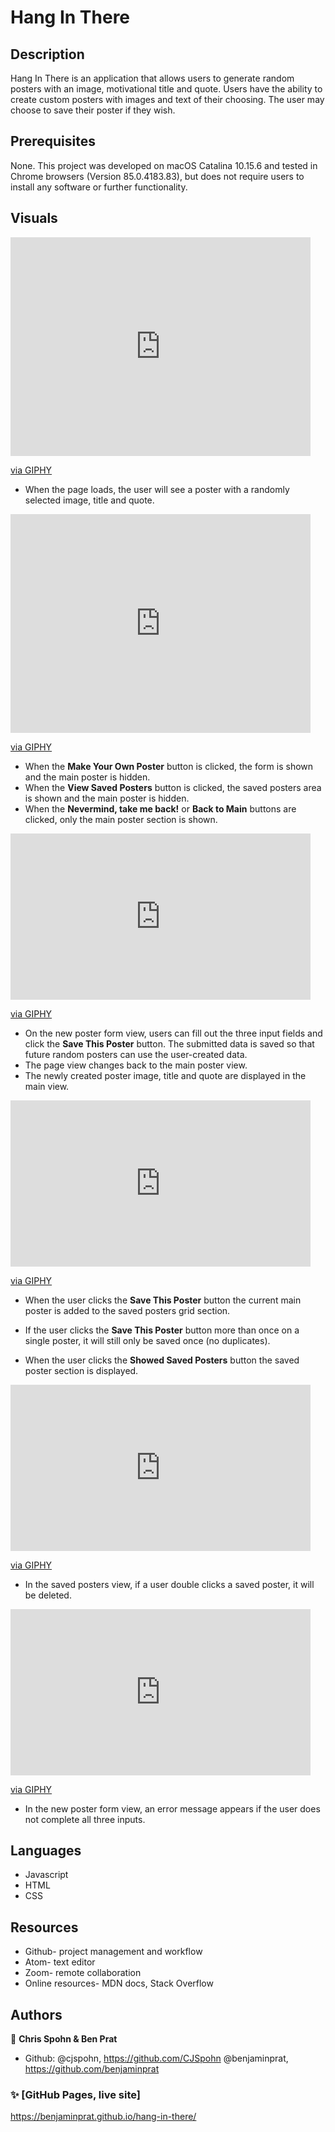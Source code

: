 # Hang In There


## Description
 Hang In There is an application that allows users to generate random  posters with an image, motivational title and quote. Users have the ability to create custom posters with images and text of their choosing. The user may choose to save their poster if they wish.


## Prerequisites
None. This project was developed on macOS Catalina 10.15.6 and tested in Chrome browsers (Version 85.0.4183.83), but does not require users to install any software or further functionality.


## Visuals

<iframe src="https://giphy.com/embed/rX1BYlYzUf7LqAkAtP" width="480" height="350" frameBorder="0" class="giphy-embed" allowFullScreen></iframe><p><a href="https://giphy.com/gifs/rX1BYlYzUf7LqAkAtP">via GIPHY</a></p>


- When the page loads, the user will see a poster with a randomly selected image, title and quote.

<iframe src="https://giphy.com/embed/YC7iPyAN1AV1iJrE8e" width="480" height="350" frameBorder="0" class="giphy-embed" allowFullScreen></iframe><p><a href="https://giphy.com/gifs/YC7iPyAN1AV1iJrE8e">via GIPHY</a></p>

-   When the  **Make Your Own Poster**  button is clicked, the form is shown and the main poster is hidden.
-   When the  **View Saved Posters**  button is clicked, the saved posters area is shown and the main poster is hidden.
-   When the  **Nevermind, take me back!** or  **Back to Main** buttons are clicked, only the main poster section is shown.


<iframe src="https://giphy.com/embed/ApgZ6noR4d41jovcMR" width="480" height="266" frameBorder="0" class="giphy-embed" allowFullScreen></iframe><p><a href="https://giphy.com/gifs/ApgZ6noR4d41jovcMR">via GIPHY</a></p>

-   On the new poster form view, users can fill out the three input fields and  click the  **Save This Poster** button. The submitted data is saved so that future random posters can use the user-created data.
-   The page view changes back to the main poster view.
-   The newly created poster image, title and quote are displayed in the main view.

<iframe src="https://giphy.com/embed/rGBolJI5RB3uKGZkmT" width="480" height="266" frameBorder="0" class="giphy-embed" allowFullScreen></iframe><p><a href="https://giphy.com/gifs/rGBolJI5RB3uKGZkmT">via GIPHY</a></p>

-   When the user clicks the   **Save This Poster**  button the current main poster is added to the saved posters grid section.

-   If the user  clicks the   **Save This Poster**  button more than once on a single poster, it will still only be saved once (no duplicates).

-   When the user clicks the   **Showed Saved Posters** button the saved poster section is displayed.


<iframe src="https://giphy.com/embed/yltCf0iqgGNfaxadvw" width="480" height="266" frameBorder="0" class="giphy-embed" allowFullScreen></iframe><p><a href="https://giphy.com/gifs/yltCf0iqgGNfaxadvw">via GIPHY</a></p>

- In the saved posters view, if a user double clicks a saved poster, it will be deleted.

<iframe src="https://giphy.com/embed/iBaAcaI5Wuu9R434LN" width="480" height="266" frameBorder="0" class="giphy-embed" allowFullScreen></iframe><p><a href="https://giphy.com/gifs/iBaAcaI5Wuu9R434LN">via GIPHY</a></p>

- In the new poster form view, an error message appears if the user does not complete all three inputs.

## Languages

* Javascript
* HTML
* CSS

## Resources
* Github- project management and workflow
* Atom- text editor
* Zoom- remote collaboration
* Online resources- MDN docs, Stack Overflow





## Authors


👤 **Chris Spohn & Ben Prat**

* Github:
 @cjspohn, https://github.com/CJSpohn
 @benjaminprat, https://github.com/benjaminprat


### ✨ [GitHub Pages, live site]
https://benjaminprat.github.io/hang-in-there/
